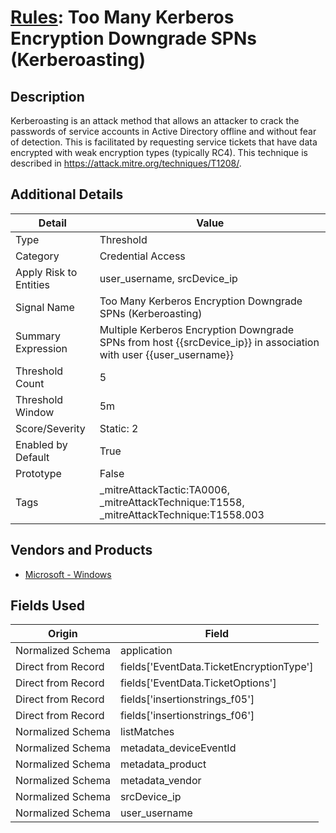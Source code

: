 # [Rules](README.md): Too Many Kerberos Encryption Downgrade SPNs (Kerberoasting)

## Description
Kerberoasting is an attack method that allows an attacker to crack the passwords of service accounts in Active Directory offline and without fear of detection. This is facilitated by requesting service tickets that have data encrypted with weak encryption types (typically RC4). This technique is described in https://attack.mitre.org/techniques/T1208/.

## Additional Details
|Detail|Value|
|----|----|
|Type|Threshold|
|Category|Credential Access|
|Apply Risk to Entities|user_username, srcDevice_ip|
|Signal Name|Too Many Kerberos Encryption Downgrade SPNs (Kerberoasting)|
|Summary Expression|Multiple Kerberos Encryption Downgrade SPNs from host {{srcDevice_ip}} in association with user {{user_username}}|
|Threshold Count|5|
|Threshold Window|5m|
|Score/Severity|Static: 2|
|Enabled by Default|True|
|Prototype|False|
|Tags|_mitreAttackTactic:TA0006, _mitreAttackTechnique:T1558, _mitreAttackTechnique:T1558.003|
## Vendors and Products
- [Microsoft - Windows](../products/1ff7546c-cb36-4a24-87f7-89d2cecc5761.md)


## Fields Used

|Origin|Field|
|----|----|
|Normalized Schema|application|
|Direct from Record|fields['EventData.TicketEncryptionType']|
|Direct from Record|fields['EventData.TicketOptions']|
|Direct from Record|fields['insertionstrings_f05']|
|Direct from Record|fields['insertionstrings_f06']|
|Normalized Schema|listMatches|
|Normalized Schema|metadata_deviceEventId|
|Normalized Schema|metadata_product|
|Normalized Schema|metadata_vendor|
|Normalized Schema|srcDevice_ip|
|Normalized Schema|user_username|


